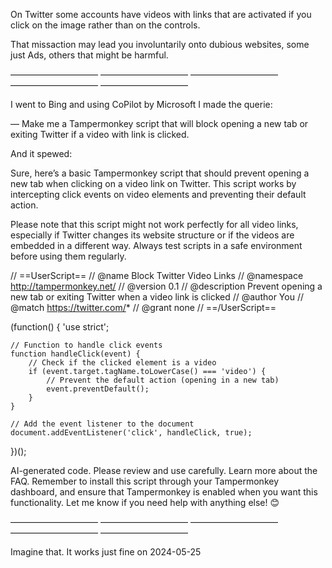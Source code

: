 On Twitter some accounts have videos with links that are activated if you click on the image rather than on the controls.

That missaction may lead you involuntarily onto dubious websites, some just Ads, others that might be harmful.

—————————— —————————— —————————— —————————— ——————————

I went to Bing and using CoPilot by Microsoft I made the querie:

— Make me a Tampermonkey script that will block opening a new tab or exiting Twitter if a video with link is clicked.


And it spewed:

Sure, here’s a basic Tampermonkey script that should prevent opening a new tab when clicking on a video link on Twitter. This script works by intercepting click events on video elements and preventing their default action.

Please note that this script might not work perfectly for all video links, especially if Twitter changes its website structure or if the videos are embedded in a different way. Always test scripts in a safe environment before using them regularly.

// ==UserScript==
// @name         Block Twitter Video Links
// @namespace    http://tampermonkey.net/
// @version      0.1
// @description  Prevent opening a new tab or exiting Twitter when a video link is clicked
// @author       You
// @match        https://twitter.com/*
// @grant        none
// ==/UserScript==

(function() {
    'use strict';

    // Function to handle click events
    function handleClick(event) {
        // Check if the clicked element is a video
        if (event.target.tagName.toLowerCase() === 'video') {
            // Prevent the default action (opening in a new tab)
            event.preventDefault();
        }
    }

    // Add the event listener to the document
    document.addEventListener('click', handleClick, true);
})();

AI-generated code. Please review and use carefully. Learn more about the FAQ.
Remember to install this script through your Tampermonkey dashboard, and ensure that Tampermonkey is enabled when you want this functionality. Let me know if you need help with anything else! 😊

—————————— —————————— —————————— —————————— ——————————

Imagine that. It works just fine on 2024-05-25
